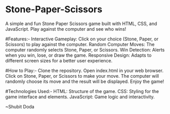 # Stone-Paper-Scissors
A simple and fun Stone Paper Scissors game built with HTML, CSS, and JavaScript. Play against the computer and see who wins!


#Features:-
Interactive Gameplay: Click on your choice (Stone, Paper, or Scissors) to play against the computer.
Random Computer Moves: The computer randomly selects Stone, Paper, or Scissors.
Win Detection: Alerts when you win, lose, or draw the game.
Responsive Design: Adapts to different screen sizes for a better user experience.

#How to Play:-
Clone the repository.
Open index.html in your web browser.
Click on Stone, Paper, or Scissors to make your move.
The computer will randomly choose its move and the result will be displayed.
Enjoy the game!

#Technologies Used:-
HTML: Structure of the game.
CSS: Styling for the game interface and elements.
JavaScript: Game logic and interactivity.

~Shubit Doda
